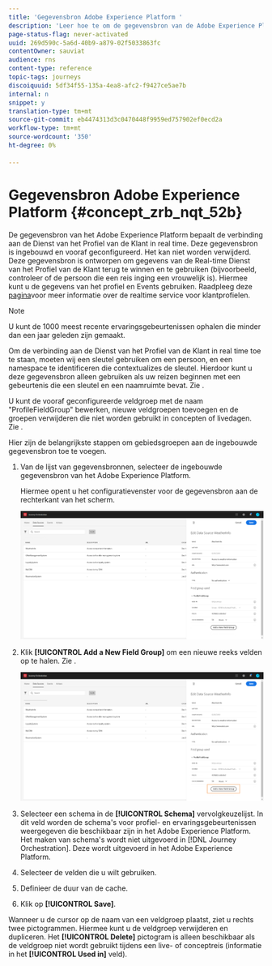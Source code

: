 ```yaml
---
title: 'Gegevensbron Adobe Experience Platform '
description: 'Leer hoe te om de gegevensbron van de Adobe Experience Platform te vormen '
page-status-flag: never-activated
uuid: 269d590c-5a6d-40b9-a879-02f5033863fc
contentOwner: sauviat
audience: rns
content-type: reference
topic-tags: journeys
discoiquuid: 5df34f55-135a-4ea8-afc2-f9427ce5ae7b
internal: n
snippet: y
translation-type: tm+mt
source-git-commit: eb4474313d3c0470448f9959ed757902ef0ecd2a
workflow-type: tm+mt
source-wordcount: '350'
ht-degree: 0%

---
```



# Gegevensbron Adobe Experience Platform {#concept_zrb_nqt_52b}

De gegevensbron van het Adobe Experience Platform bepaalt de verbinding aan de Dienst van het Profiel van de Klant in real time. Deze gegevensbron is ingebouwd en vooraf geconfigureerd. Het kan niet worden verwijderd. Deze gegevensbron is ontworpen om gegevens van de Real-time Dienst van het Profiel van de Klant terug te winnen en te gebruiken (bijvoorbeeld, controleer of de persoon die een reis inging een vrouwelijk is). Hiermee kunt u de gegevens van het profiel en Events gebruiken. Raadpleeg deze [pagina](https://docs.adobe.com/content/help/en/experience-platform/profile/home.html)voor meer informatie over de realtime service voor klantprofielen.

>[!NOTE]
>
>U kunt de 1000 meest recente ervaringsgebeurtenissen ophalen die minder dan een jaar geleden zijn gemaakt.

Om de verbinding aan de Dienst van het Profiel van de Klant in real time toe te staan, moeten wij een sleutel gebruiken om een persoon, en een namespace te identificeren die contextualizes de sleutel. Hierdoor kunt u deze gegevensbron alleen gebruiken als uw reizen beginnen met een gebeurtenis die een sleutel en een naamruimte bevat. Zie [](../building-journeys/journey.md).

U kunt de vooraf geconfigureerde veldgroep met de naam &quot;ProfileFieldGroup&quot; bewerken, nieuwe veldgroepen toevoegen en de groepen verwijderen die niet worden gebruikt in concepten of livedagen. Zie [](../datasource/field-groups.md).

Hier zijn de belangrijkste stappen om gebiedsgroepen aan de ingebouwde gegevensbron toe te voegen.

1. Van de lijst van gegevensbronnen, selecteer de ingebouwde gegevensbron van het Adobe Experience Platform.

   Hiermee opent u het configuratievenster voor de gegevensbron aan de rechterkant van het scherm.

   ![](../assets/journey23.png)

1. Klik **[!UICONTROL Add a New Field Group]** om een nieuwe reeks velden op te halen. Zie [](../datasource/field-groups.md).

   ![](../assets/journey24.png)

1. Selecteer een schema in de **[!UICONTROL Schema]** vervolgkeuzelijst. In dit veld worden de schema&#39;s voor profiel- en ervaringsgebeurtenissen weergegeven die beschikbaar zijn in het Adobe Experience Platform. Het maken van schema&#39;s wordt niet uitgevoerd in [!DNL Journey Orchestration]. Deze wordt uitgevoerd in het Adobe Experience Platform.
1. Selecteer de velden die u wilt gebruiken.
1. Definieer de duur van de cache.
1. Klik op **[!UICONTROL Save]**.

Wanneer u de cursor op de naam van een veldgroep plaatst, ziet u rechts twee pictogrammen. Hiermee kunt u de veldgroep verwijderen en dupliceren. Het **[!UICONTROL Delete]** pictogram is alleen beschikbaar als de veldgroep niet wordt gebruikt tijdens een live- of conceptreis (informatie in het **[!UICONTROL Used in]** veld).
